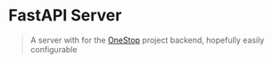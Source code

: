 # FastAPI Server

> A server with for the [OneStop](https://github.com/Alopoyon/OneStop) project backend, hopefully easily configurable

